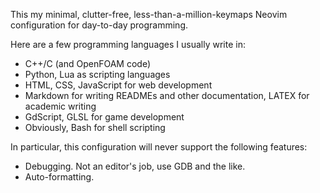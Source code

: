 This my minimal, clutter-free, less-than-a-million-keymaps Neovim configuration for day-to-day programming.

Here are a few programming languages I usually write in:
- C++/C (and OpenFOAM code)
- Python, Lua as scripting languages
- HTML, CSS, JavaScript for web development
- Markdown for writing READMEs and other documentation, LATEX for academic writing
- GdScript, GLSL for game development
- Obviously, Bash for shell scripting

In particular, this configuration will never support the following features:
- Debugging. Not an editor's job, use GDB and the like.
- Auto-formatting.
